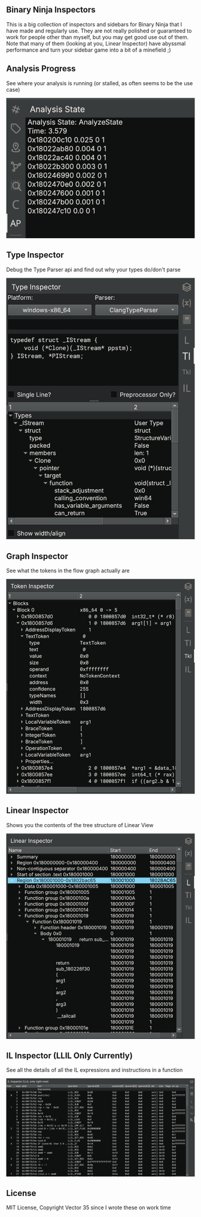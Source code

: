 Binary Ninja Inspectors
--

This is a big collection of inspectors and sidebars for Binary Ninja that I have made and regularly use.
They are not really polished or guaranteed to work for people other than myself, but you may get good use out of them.
Note that many of them (looking at you, Linear Inspector) have abyssmal performance and turn your sidebar game into a bit of a minefield ;)

## Analysis Progress
See where your analysis is running (or stalled, as often seems to be the use case)

![alt text](img/analysis_progress_sidebar.png)

## Type Inspector
Debug the Type Parser api and find out why your types do/don't parse

![alt text](img/type_inspector.png)

## Graph Inspector
See what the tokens in the flow graph actually are

![alt text](img/graph_inspector.png)

## Linear Inspector
Shows you the contents of the tree structure of Linear View

![alt text](img/linear_inspector.png)

## IL Inspector (LLIL Only Currently)
See all the details of all the IL expressions and instructions in a function

![alt text](img/il_inspector.png)

## License

MIT License, Copyright Vector 35 since I wrote these on work time
